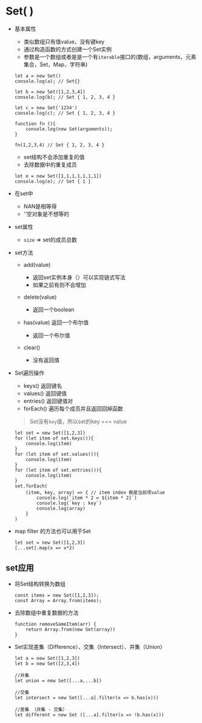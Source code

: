 # Set( )
* 基本属性
    * 类似数组只有值value，没有键key
    * 通过构造函数的方式创建一个Set实例
    * 参数是一个数组或者是是一个有`iterable`接口的(数组，arguments，元素集合，Set，Map，字符串)
    ```
    let a = new Set()
    console.log(a); // Set{}

    let b = new Set([1,2,3,4])
    console.log(b); // Set { 1, 2, 3, 4 }

    let c = new Set('1234')
    console.log(c); // Set { 1, 2, 3, 4 }

    function fn (){
        console.log(new Set(arguments));
    }

    fn(1,2,3,4) // Set { 1, 2, 3, 4 }
    ```
    * set结构不会添加重复的值
    * 去除数据中的重复成员
    ```
    let e = new Set([1,1,1,1,1,1,1])
    console.log(e); // Set { 1 }
    ```
* 在set中
    * NAN是相等得
    * ‘‘空对象是不想等的

* set属性
    * `size` => set的成员总数

* set方法
    * add(value)
        * 返回set实例本身（）可以实现链式写法
        * 如果之前有则不会增加

    * delete(value)
        * 返回一个boolean

    * has(value) 返回一个布尔值
        * 返回一个布尔值
    * clear()
        * 没有返回值

* Set遍历操作
    * keys() 返回键名
    * values() 返回键值
    * entries() 返回键值对
    * forEach() 遍历每个成员并且返回回掉函数
    > Set没有`key`值，所以set的key === value

    ```
    let set = new Set([1,2,3])
    for (let item of set.keys()){
        console.log(item)
    }
    for (let item of set.values()){
        console.log(item)
    }
    for (let item of set.entries()){
        console.log(item)
    }
    set.forEach(
        (item, key, array) => { // item index 都是当前项value
            console.log(`item * 2 = ${item * 2}`)
            console.log(`key : key`)
            console.log(array)
        }
    )
    ```
* map filter 的方法也可以用于Set
    ```
    let set = new Set([1,2,3])
    [...set].map(x => x*2)
    ```

## set应用
* 将Set结构转换为数组
    ```
    const items = new Set([1,2,3]);
    const Array = Array.from(items);
    ```
* 去除数组中重复数据的方法
    ```
    function removeSameItem(arr) {
        return Array.from(new Set(array))
    }
    ```

* Set实现差集（Difference）、交集（Intersect）、并集（Union）
    ```
    let a = new Set([1,2,3])
    let b = new Set([2,3,4])

    //并集
    let union = new Set([...a,...b])

    //交集
    let intersect = new Set([...a].filter(x => b.has(x)))

    //差集 （并集 - 交集）
    let different = new Set ([...a].filter(x => !b.has(x)))
    ```



